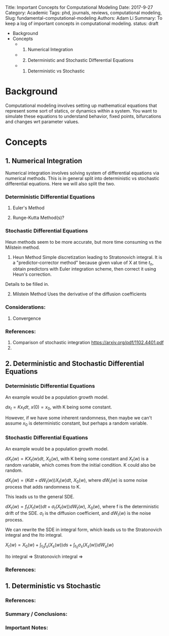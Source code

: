 Title: Important Concepts for Computational Modeling
Date: 2017-9-27
Category: Academic
Tags: phd, journals, reviews, computational modeling,
Slug: fundamental-computational-modeling
Authors: Adam Li
Summary: To keep a log of important concepts in computational modeling. 
status: draft
<!-- MarkdownTOC -->

- Background
- Concepts
    - 1. Numerical Integration
    - 2. Deterministic and Stochastic Differential Equations
    - 1. Deterministic vs Stochastic

<!-- /MarkdownTOC -->
# Background
Computational modeling involves setting up mathematical equations that represent some sort of statics, or dynamics within a system. You want to simulate these equations to understand behavior, fixed points, bifurcations and changes wrt parameter values.

# Concepts
## 1. Numerical Integration
Numerical integration involves solving system of differential equations via numerical methods. This is in general split into deterministic vs stochastic differential equations. Here we will also split the two.

### Deterministic Differential Equations
1) Euler's Method


2) Runge-Kutta Method(s)?

### Stochastic Differential Equations
Heun methods seem to be more accurate, but more time consuming vs the Milstein method.
1) Heun Method
Simple discretization leading to Stratonovich integral. It is a "predictor-corrector method" because given value of X at time $t_n$, obtain predictors with Euler integration scheme, then correct it using Heun's correction.

Details to be filled in.

2) Milstein Method
Uses the derivative of the diffusion coefficients

### Considerations:
1) Convergence


### References:
1. Comparison of stochastic integration https://arxiv.org/pdf/1102.4401.pdf
2. 

## 2. Deterministic and Stochastic Differential Equations
### Deterministic Differential Equations
An example would be a population growth model. 

$dx_t = Kx_t dt,\ x(0)=x_0$, with K being some constant.

However, if we have some inherent randomness, then maybe we can't assume $x_0$ is deterministic constant, but perhaps a random variable.

### Stochastic Differential Equations
An example would be a population growth model. 

$dX_t(w) = KX_t(w) dt,\ X_0(w)$, with K being some constant and $X_t(w)$ is a random variable, which comes from the initial condition. K could also be random.

$dX_t(w) = (Kdt + dW_t(w))X_t(w) dt,\ X_0(w)$, where $dW_t(w)$ is some noise process that adds randomness to K.

This leads us to the general SDE. 

$dX_t(w) = f_t(X_t(w))dt + \sigma_t(X_t(w))dW_t(w),\ X_0(w)$, where f is the deterministic drift of the SDE. $\sigma_t$ is the diffusion coefficient, and $dW_t(w)$ is the noise process. 

We can rewrite the SDE in integral form, which leads us to the Stratonovich integral and the Ito integral.

$X_t(w) = X_0(w) + \int_t_0 f_s(X_s(w)) ds + \int_t_0 \sigma_s(X_s(w)) dW_s(w)$

Ito integral =>
Stratonovich integral =>

### References:

## 1. Deterministic vs Stochastic
### References:
### Summary / Conclusions:

### Important Notes: